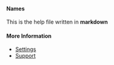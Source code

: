 #### Names

This is the help file written in **markdown**

#### More Information

- [Settings](/settings)
- [Support](/support)
